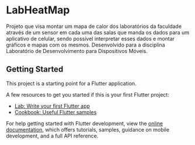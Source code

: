 # LabHeatMap
Projeto que visa montar um mapa de calor dos laboratórios da faculdade através de um sensor em cada uma das salas que 
manda os dados para um aplicativo de celular, sendo possível interpretar esses dados e montar gráficos e mapas com os mesmos.
Desenvolvido para a disciplina Laboratório de Desenvolvimento para Dispositivos Móveis.

## Getting Started

This project is a starting point for a Flutter application.

A few resources to get you started if this is your first Flutter project:

- [Lab: Write your first Flutter app](https://docs.flutter.dev/get-started/codelab)
- [Cookbook: Useful Flutter samples](https://docs.flutter.dev/cookbook)

For help getting started with Flutter development, view the
[online documentation](https://docs.flutter.dev/), which offers tutorials,
samples, guidance on mobile development, and a full API reference.

